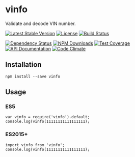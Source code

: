 vinfo
====================

Validate and decode VIN number.

[![Latest Stable Version](https://img.shields.io/npm/v/vinfo.svg)](https://www.npmjs.com/package/vinfo)
[![License](https://img.shields.io/npm/l/vinfo.svg)](https://www.npmjs.com/package/vinfo)
[![Build Status](https://img.shields.io/travis/honzahommer/vinfo/master.svg)](https://travis-ci.org/honzahommer/vinfo)

[![Dependency Status](http://img.shields.io/gemnasium/honzahommer/vinfo.svg)](https://gemnasium.com/honzahommer/vinfo)
[![NPM Downloads](https://img.shields.io/npm/dm/vinfo.svg)](https://www.npmjs.com/package/vinfo)
[![Test Coverage](https://img.shields.io/codecov/c/github/honzahommer/vinfo/master.svg)](https://codecov.io/github/honzahommer/vinfo?branch=master)
[![API Documentation](https://doc.esdoc.org/github.com/honzahommer/vinfo/badge.svg)](https://doc.esdoc.org/github.com/honzahommer/vinfo/)
[![Code Climate](https://img.shields.io/codeclimate/github/honzahommer/vinfo.svg)](https://codeclimate.com/github/honzahommer/vinfo)


Installation
------------

    npm install --save vinfo

Usage
-----

### ES5

    var vinfo = require('vinfo').default;
    console.log(vinfo(11111111111111111);

### ES2015+

    import vinfo from 'vinfo';
    console.log(vinfo(11111111111111111);
